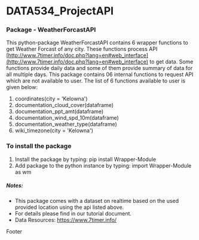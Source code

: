 # DATA534_ProjectAPI

### Package - WeatherForcastAPI

This python-package WeatherForcastAPI contains 6 wrapper functions to get Weather Forcast of any city. These functions process API [http://www.7timer.info/doc.php?lang=en#web_interface](http://www.7timer.info/doc.php?lang=en#web_interface) to get data. Some functions provide daily data and some of them provide summary of data for all multiple days. This package contains 06 internal functions to request API which are not available to user. The list of 6 functions available to user is given below:

1. coordinates(city = 'Kelowna')
2. documentation_cloud_cover(dataframe)
3. documentation_ppt_amt(dataframe)
4. documentation_wind_spd_10m(dataframe)
5. documentation_weather_type(dataframe)
6. wiki_timezone(city = 'Kelowna')

### To install the package 

1. Install the package by typing: pip install Wrapper-Module
2. Add package to the python instance by typing: import Wrapper-Module as wm

##### Notes: 

* This package comes with a dataset on realtime based on the used provided location using the api listed above. 
* For details please find in our tutorial document.
* Data Resources: https://www.7timer.info/

Footer

